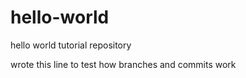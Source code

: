 # hello-world
hello world tutorial repository

wrote this line to test how branches and commits work
